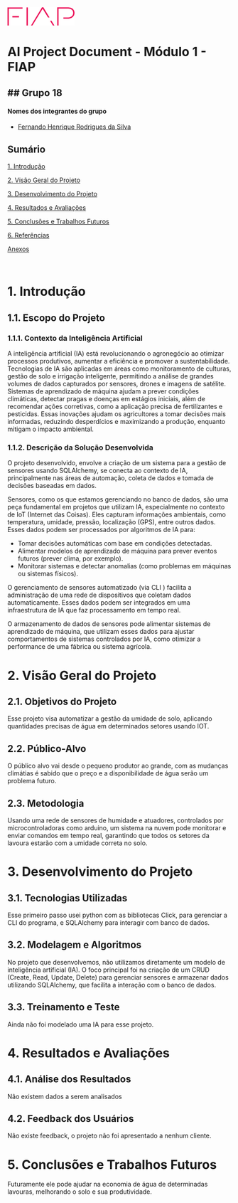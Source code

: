 
<img src="../assets/logo-fiap.png" alt="FIAP - Faculdade de Informática e Admnistração Paulista" border="0" width=30% height=30%>

# AI Project Document - Módulo 1 - FIAP

## ## Grupo 18

#### Nomes dos integrantes do grupo

- <a href="https://www.linkedin.com/in/liquuid">Fernando Henrique Rodrigues da Silva</a>

## Sumário

[1. Introdução](#c1)

[2. Visão Geral do Projeto](#c2)

[3. Desenvolvimento do Projeto](#c3)

[4. Resultados e Avaliações](#c4)

[5. Conclusões e Trabalhos Futuros](#c5)

[6. Referências](#c6)

[Anexos](#c7)

<br>

# <a name="c1"></a>1. Introdução

## 1.1. Escopo do Projeto

### 1.1.1. Contexto da Inteligência Artificial

A inteligência artificial (IA) está revolucionando o agronegócio ao otimizar processos produtivos, aumentar a eficiência e promover a sustentabilidade. Tecnologias de IA são aplicadas em áreas como monitoramento de culturas, gestão de solo e irrigação inteligente, permitindo a análise de grandes volumes de dados capturados por sensores, drones e imagens de satélite. Sistemas de aprendizado de máquina ajudam a prever condições climáticas, detectar pragas e doenças em estágios iniciais, além de recomendar ações corretivas, como a aplicação precisa de fertilizantes e pesticidas. Essas inovações ajudam os agricultores a tomar decisões mais informadas, reduzindo desperdícios e maximizando a produção, enquanto mitigam o impacto ambiental.

### 1.1.2. Descrição da Solução Desenvolvida


O projeto desenvolvido, envolve a criação de um sistema para a gestão de sensores usando SQLAlchemy, se conecta ao contexto de IA, principalmente nas áreas de automação, coleta de dados e tomada de decisões baseadas em dados. 

Sensores, como os que estamos gerenciando no banco de dados, são uma peça fundamental em projetos que utilizam IA, especialmente no contexto de IoT (Internet das Coisas). Eles capturam informações ambientais, como temperatura, umidade, pressão, localização (GPS), entre outros dados. Esses dados podem ser processados por algoritmos de IA para:

* Tomar decisões automáticas com base em condições detectadas.
* Alimentar modelos de aprendizado de máquina para prever eventos futuros (prever clima, por exemplo).
* Monitorar sistemas e detectar anomalias (como problemas em máquinas ou sistemas físicos).

O gerenciamento de sensores automatizado (via CLI ) facilita a administração de uma rede de dispositivos que coletam dados automaticamente. Esses dados podem ser integrados em uma infraestrutura de IA que faz processamento em tempo real. 

O armazenamento de dados de sensores pode alimentar sistemas de aprendizado de máquina, que utilizam esses dados para ajustar comportamentos de sistemas controlados por IA, como otimizar a performance de uma fábrica ou sistema agrícola.

# <a name="c2"></a>2. Visão Geral do Projeto

## 2.1. Objetivos do Projeto

Esse projeto visa automatizar a gestão da umidade de solo, aplicando quantidades precisas de água em determinados setores usando IOT.

## 2.2. Público-Alvo

O público alvo vai desde o pequeno produtor ao grande, com as mudanças climátias é sabido que o preço e a disponibilidade de água serão um problema futuro.

## 2.3. Metodologia

Usando uma rede de sensores de humidade e atuadores, controlados por microcontroladoras como arduino, um sistema na nuvem pode monitorar e enviar comandos em tempo real, garantindo que todos os setores da lavoura estarão com a umidade correta no solo. 

# <a name="c3"></a>3. Desenvolvimento do Projeto

## 3.1. Tecnologias Utilizadas

Esse primeiro passo usei python com as bibliotecas Click, para gerenciar a CLI do programa, e SQLAlchemy para interagir com banco de dados.

## 3.2. Modelagem e Algoritmos

No projeto que desenvolvemos, não utilizamos diretamente um modelo de inteligência artificial (IA). O foco principal foi na criação de um CRUD (Create, Read, Update, Delete) para gerenciar sensores e armazenar dados utilizando SQLAlchemy, que facilita a interação com o banco de dados.


## 3.3. Treinamento e Teste

Ainda não foi modelado uma IA para esse projeto.

# <a name="c4"></a>4. Resultados e Avaliações

## 4.1. Análise dos Resultados

Não existem dados a serem analisados

## 4.2. Feedback dos Usuários

Não existe feedback, o projeto não foi apresentado a nenhum cliente.

# <a name="c5"></a>5. Conclusões e Trabalhos Futuros

Futuramente ele pode ajudar na economia de água de determinadas lavouras, melhorando o solo e sua produtividade.

